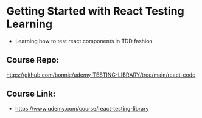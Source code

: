 # Getting Started with React Testing Learning

- Learning how to test react components in TDD fashion

## Course Repo:

https://github.com/bonnie/udemy-TESTING-LIBRARY/tree/main/react-code


## Course Link:

- https://www.udemy.com/course/react-testing-library